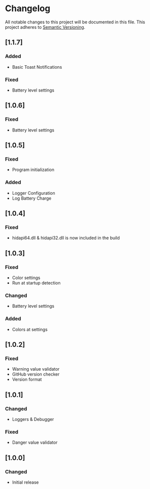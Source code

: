 # Changelog
All notable changes to this project will be documented in this file.
This project adheres to [Semantic Versioning](http://semver.org/).

## [1.1.7]
### Added
- Basic Toast Notifications
### Fixed
- Battery level settings

## [1.0.6]
### Fixed
- Battery level settings

## [1.0.5]
### Fixed
- Program initialization
### Added
- Logger Configuration
- Log Battery Charge

## [1.0.4]
### Fixed
- hidapi64.dll & hidapi32.dll is now included in the build

## [1.0.3]
### Fixed
- Color settings
- Run at startup detection
### Changed
- Battery level settings
### Added
- Colors at settings 

## [1.0.2]
### Fixed
- Warning value validator
- GitHub version checker
- Version format

## [1.0.1]
### Changed
- Loggers & Debugger
### Fixed
- Danger value validator

## [1.0.0]
### Changed
- Initial release
